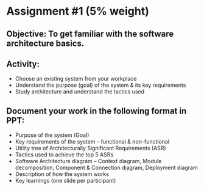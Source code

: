 # Assignment #1 (5% weight)

## Objective: To get familiar with the software architecture basics.

## Activity:

- Choose an existing system from your workplace
- Understand the purpose (goal) of the system & its key requirements
- Study architecture and understand the tactics used

## Document your work in the following format in PPT:

- Purpose of the system (Goal)
- Key requirements of the system – functional & non-functional
- Utility tree of Architecturally Significant Requirements (ASR)
- Tactics used to achieve the top 5 ASRs
- Software Architecture diagram – Context diagram, Module decomposition, Component & Connection diagram, Deployment diagram
- Description of how the system works
- Key learnings (one slide per participant)
